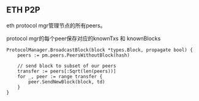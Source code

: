 ## ETH P2P


eth protocol mgr管理节点的所有peers。

protocol mgr的每个peer保存对应的knownTxs 和 knownBlocks

```
ProtocolManager.BroadcastBlock(block *types.Block, propagate bool) {
	peers := pm.peers.PeersWithoutBlock(hash)
	
	// send block to subset of our peers
	transfer := peers[:Sqrt(len(peers))]
	for _, peer := range transfer {
		peer.SendNewBlock(block, td)
	}
}

```




